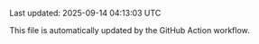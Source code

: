 Last updated: 2025-09-14 04:13:03 UTC

This file is automatically updated by the GitHub Action workflow.
